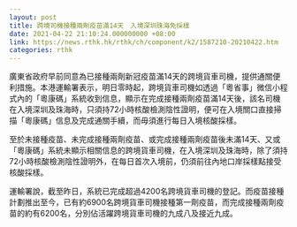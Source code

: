 ```yaml
---
layout: post
title: 跨境司機接種兩劑疫苗滿14天　入境深圳珠海免採樣
date: 2021-04-22 21:10:24.000000000 +08:00
link: https://news.rthk.hk/rthk/ch/component/k2/1587210-20210422.htm
categories: rthk
---
```


廣東省政府早前同意為已接種兩劑新冠疫苗滿14天的跨境貨車司機，提供通關便利措施。本港運輸署表示，明日零時起，跨境貨車司機如透過「粵省事」微信小程式內的「粵康碼」系統收到信息，顯示在完成接種兩劑疫苗滿14天後，該名司機在入境深圳及珠海時，只須持72小時核酸檢測陰性證明，便可在入境關口直接掃描「粵康碼」信息及完成通關手續，而毋須進行每日入境核酸採樣。

至於未接種疫苗、未完成接種兩劑疫苗、或完成接種兩劑疫苗後未滿14天、又或「粵康碼」系統未顯示相關信息的跨境貨車司機，在入境深圳及珠海時，除了須持72小時核酸檢測陰性證明外，在每日首次入境前，仍須前往內地口岸採樣點接受核酸採樣。

運輸署說，截至昨日，系統已完成超過4200名跨境貨車司機的登記。而疫苗接種計劃推出至今，已有約6900名跨境貨車司機接種第一劑疫苗，而完成接種兩劑疫苗的約有6200名，分別佔活躍跨境貨車司機的九成八及接近九成。
